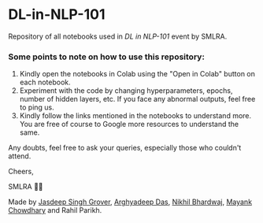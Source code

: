 # DL-in-NLP-101

Repository of all notebooks used in *DL in NLP-101* event by SMLRA. 


### Some points to note on how to use this repository:
1. Kindly open the notebooks in Colab using the "Open in Colab" button on each notebook.
2. Experiment with the code by changing hyperparameters, epochs, number of hidden layers, etc. If you face any abnormal outputs, feel free to ping us.
3. Kindly follow the links mentioned in the notebooks to understand more. You are free of course to Google more resources to understand the same. 

Any doubts, feel free to ask your queries, especially those who couldn't attend. 

Cheers,

SMLRA 👨‍💻

Made by [Jasdeep Singh Grover](https://www.github.com/jasdeep100), [Arghyadeep Das](https://www.github.com/arghyadeep99), [Nikhil Bhardwaj](https://www.github.com/nik9hil), [Mayank Chowdhary](https://www.github.com/m607stars) and Rahil Parikh. 

